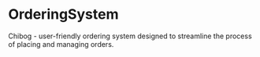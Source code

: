 # OrderingSystem
Chibog - user-friendly ordering system designed to streamline the process of placing and managing orders.

